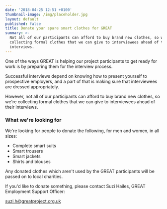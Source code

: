 ```yaml
---
date: '2018-04-25 12:51 +0100'
thumbnail-image: /img/placeholder.jpg
layout: default
published: false
title: Donate your spare smart clothes for GREAT
summary: >-
  Not all of our participants can afford to buy brand new clothes, so we're
  collecting formal clothes that we can give to interviewees ahead of their
  interviews.
---
```

One of the ways GREAT is helping our project participants to get ready for work is by preparing them for the interview process.

Successful interviews depend on knowing how to present yourself to prospective employers, and a part of that is making sure that interviewees are dressed appropriately. 

However, not all of our participants can afford to buy brand new clothes, so we're collecting formal clothes that we can give to interviewees ahead of their interviews.

### What we're looking for

We're looking for people to donate the following, for men and women, in all sizes:

- Complete smart suits
- Smart trousers
- Smart jackets
- Shirts and blouses

Any donated clothes which aren't used by the GREAT participants will be passed on to local charities.

If you'd like to donate something, please contact Suzi Hailes, GREAT Employment Support Officer:

suzi.h@greatproject.org.uk
